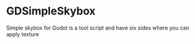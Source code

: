 # GDSimpleSkybox
Simple skybox for Godot is a tool script and have six sides where you can apply texture
